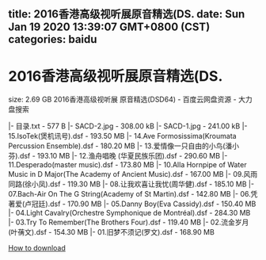 
title: 2016香港高级视听展原音精选(DS.
date: Sun Jan 19 2020 13:39:07 GMT+0800 (CST)    
categories: baidu
---

# 2016香港高级视听展原音精选(DS.
size: 2.69 GB
 2016香港高级视听展 原音精选(DSD64) - 百度云网盘资源 - 大力盘搜索
 
|- 目录.txt - 577 B
|- SACD-2.jpg - 308.00 kB
|- SACD-1.jpg - 241.00 kB
|- 15.IsoTek(煲机讯号).dsf - 193.50 MB
|- 14.Ave Formosissima(Kroumata Percussion Ensemble).dsf - 180.20 MB
|- 13.爱情像一只自由的小鸟(潘小芬).dsf - 193.10 MB
|- 12.渔舟唱晚 (华夏民族乐团).dsf - 290.60 MB
|- 11.Desperado(master music).dsf - 173.80 MB
|- 10.Alla Hornpipe of Water Music in D Major(The Academy of Ancient Music).dsf - 167.00 MB
|- 09.风雨同路(徐小凤).dsf - 119.30 MB
|- 08.让我欢喜让我忧(周华健).dsf - 185.10 MB
|- 07.Bach-Air On The G String(Academy of St Martin).dsf - 142.80 MB
|- 06.凭著爱(卢冠廷).dsf - 170.90 MB
|- 05.Danny Boy(Eva Cassidy).dsf - 150.40 MB
|- 04.Light Cavalry(Orchestre Symphonique de Montréal).dsf - 284.30 MB
|- 03.Try To Remember(The Brothers Four).dsf - 119.40 MB
|- 02.流金岁月(叶蒨文).dsf - 154.30 MB
|- 01.旧梦不须记(罗文).dsf - 168.90 MB

[How to download](https://bpcam.bemobtrk.com/go/2ceec3aa-1ca2-46d6-b9ff-aaa5c184517c?jno=5377)